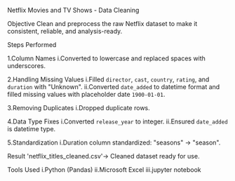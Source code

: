 
Netflix Movies and TV Shows - Data Cleaning

Objective
Clean and preprocess the raw Netflix dataset to make it consistent, reliable, and analysis-ready.

Steps Performed

1.Column Names
i.Converted to lowercase and replaced spaces with underscores.

2.Handling Missing Values
i.Filled `director`, `cast`, `country`, `rating`, and `duration` with "Unknown".
ii.Converted `date_added` to datetime format and filled missing values with placeholder date `1900-01-01`.

3.Removing Duplicates
i.Dropped duplicate rows.

4.Data Type Fixes
i.Converted `release_year` to integer.
ii.Ensured `date_added` is datetime type.

5.Standardization
i.Duration column standardized: "seasons" → "season".

Result 
'netflix_titles_cleaned.csv'→ Cleaned dataset ready for use.

Tools Used
i.Python (Pandas)
ii.Microsoft Excel 
iii.jupyter notebook 
